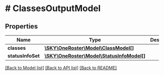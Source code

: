 # # ClassesOutputModel

## Properties

Name | Type | Description | Notes
------------ | ------------- | ------------- | -------------
**classes** | [**\SKY\OneRoster\Model\ClassModel[]**](ClassModel.md) |  | [optional]
**statusInfoSet** | [**\SKY\OneRoster\Model\StatusInfoModel[]**](StatusInfoModel.md) |  | [optional]

[[Back to Model list]](../../README.md#models) [[Back to API list]](../../README.md#endpoints) [[Back to README]](../../README.md)
